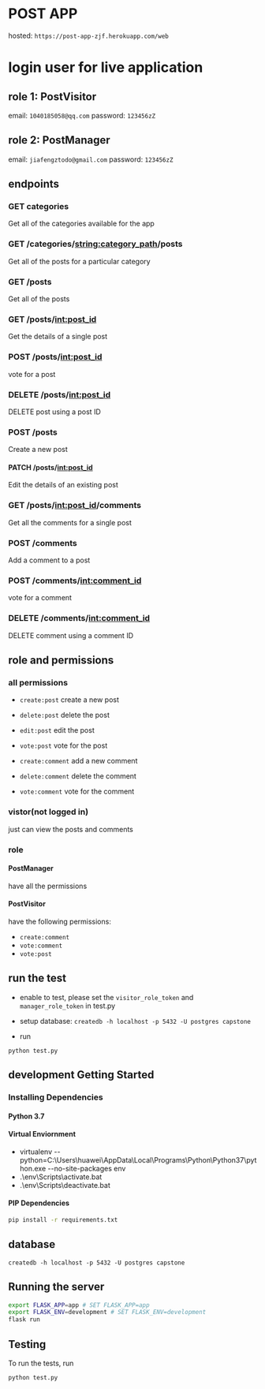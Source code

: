 # POST APP
hosted: ```https://post-app-zjf.herokuapp.com/web```

# login user for live application

## role 1: PostVisitor
email: ```1040185058@qq.com```
password: ```123456zZ```

## role 2: PostManager
email: ```jiafengztodo@gmail.com```
password: ```123456zZ```

## endpoints

### GET categories
Get all of the categories available for the app

### GET /categories/<string:category_path>/posts
Get all of the posts for a particular category

### GET /posts
Get all of the posts

### GET /posts/<int:post_id>
Get the details of a single post

### POST /posts/<int:post_id>
vote for a post

### DELETE /posts/<int:post_id>
DELETE post using a post ID

### POST /posts
Create a new post

#### PATCH /posts/<int:post_id>
Edit the details of an existing post

### GET /posts/<int:post_id>/comments
Get all the comments for a single post

### POST /comments
Add a comment to a post

### POST /comments/<int:comment_id>
vote for a comment

### DELETE /comments/<int:comment_id>
DELETE comment using a comment ID

## role and permissions

### all permissions

* ```create:post``` create a new post

* ```delete:post``` delete the post

* ```edit:post``` edit the post

* ```vote:post``` vote for the post

* ```create:comment``` add a new comment

* ```delete:comment``` delete the comment

* ```vote:comment``` vote for the comment

### vistor(not logged in)
just can view the posts and comments

### role

#### PostManager

have all the permissions

#### PostVisitor

have the following permissions:

* ```create:comment```
* ```vote:comment	```
* ```vote:post```

## run the test

* enable to test, please set the ```visitor_role_token``` and ```manager_role_token``` in test.py

* setup database: ```createdb -h localhost -p 5432 -U postgres capstone```

* run
```
python test.py
```


## development Getting Started

### Installing Dependencies

#### Python 3.7

#### Virtual Enviornment

* virtualenv --python=C:\Users\huawei\AppData\Local\Programs\Python\Python37\python.exe --no-site-packages env
* .\env\Scripts\activate.bat
* .\env\Scripts\deactivate.bat

#### PIP Dependencies

```bash
pip install -r requirements.txt
```

## database
```
createdb -h localhost -p 5432 -U postgres capstone
```

## Running the server

```bash
export FLASK_APP=app # SET FLASK_APP=app
export FLASK_ENV=development # SET FLASK_ENV=development
flask run
```

## Testing

To run the tests, run
```
python test.py
```
